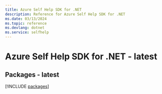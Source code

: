 ```yaml
---
title: Azure Self Help SDK for .NET
description: Reference for Azure Self Help SDK for .NET
ms.date: 03/13/2024
ms.topic: reference
ms.devlang: dotnet
ms.service: selfhelp
---
```

# Azure Self Help SDK for .NET - latest
## Packages - latest
[!INCLUDE [packages](self-help-index.md)]